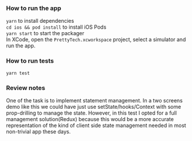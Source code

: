 ### How to run the app
`yarn` to install dependencies  
`cd ios && pod install` to install iOS Pods  
`yarn start` to start the packager  
In XCode, open the `PrettyTech.xcworkspace` project, select a simulator and run the app.

### How to run tests
`yarn test`

### Review notes
One of the task is to implement statement management. In a two screens demo like this we could have just use setState/hooks/Context with some prop-drilling to manage the state. However, in this test I opted for a full management solution(Redux) because this would be a more accurate representation of the kind of client side state management needed in most non-trivial app these days.
